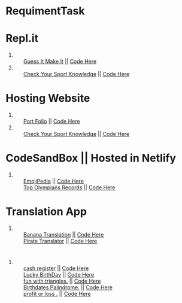 # RequimentTask

# Repl.it

<ol>
    <li>
        <ol>
        <a href="https://replit.com/@paul889/GuessItandMakeIt?embed=1&outpute=1">Guess It Make It</a> || 
        <a href="https://replit.com/@paul889/GuessItandMakeIt#index.js">Code Here</a>
        </ol>
    </li>
    <li>
        <ol>
        <a href="https://replit.com/@paul889/MultipleQuestions?embed=1&outpute=1">Check Your Sport Knowledge</a> ||
        <a href="https://replit.com/@paul889/MultipleQuestions#index.js">Code Here</a>
        </ol>
    </li>
 </ol>

# Hosting Website 

<ol>
    <li>
        <ol>
        <a href="https://paul889-portfolio.netlify.app/">Port Folio</a> || 
        <a href="https://github.com/paul-coder-22/Project">Code Here</a>
        </ol>
    </li>
    <li>
        <ol>
        <a href="https://replit.com/@paul889/MultipleQuestions?embed=1&outpute=1">Check Your Sport Knowledge</a> ||
        <a href="https://replit.com/@paul889/MultipleQuestions#index.js">Code Here</a>
        </ol>
    </li>
 </ol>

# CodeSandBox ||  Hosted in Netlify

 <ol>
    <li>
        <ol>
            <a href="https://ez1ob.csb.app/">EmojiPedia</a> ||
            <a href="https://codesandbox.io/s/emoji-interpreter-ez1ob?file=/src/App.js">Code Here</a>
        </ol>
        <ol>
            <a href="https://csb-e2k9f.netlify.app/">Top Olympians Records</a> ||
            <a href="https://codesandbox.io/s/emoji-interpreter-ez1ob?file=/src/App.js">Code Here</a>
        </ol>
    </li>
</ol>

# Translation App

 <ol>
    <li>
        <ol>
            <a href="https://banana-talk-speech-translator.netlify.app"> Banana Translation</a> ||
            <a href="https://github.com/paul-coder-22/bananatalk">Code Here</a>
        </ol>
        <ol>
            <a href="https://pirate-speech-translator.netlify.app">Pirate Translator</a> ||
            <a href="https://github.com/paul-coder-22/swedishtranslator">Code Here</a>
        </ol>
    </li>
</ol>

# 
 <ol>
    <li>
        <ol>
            <a href="https://balance-count-in-notes.netlify.app">cash register</a> ||
            <a href="https://balance-count-in-notes.netlify.app">Code Here</a>
        </ol>
        <ol>
            <a href="https://lucky-birthdate-evaluate.netlify.app">Lucky BirthDay</a> ||
            <a href="https://github.com/paul-coder-22/luckyBirthdayDate">Code Here</a>
        </ol>
        <ol>
            <a href="https://lucky-birthdate-evaluate.netlify.app">fun with triangles.</a> ||
            <a href="https://github.com/paul-coder-22/TriangleApp.git">Code Here</a>
        </ol>
        <ol>
            <a href="https://lucky-birthdate-evaluate.netlify.app">Birthdates Palindrome.</a> ||
            <a href="https://github.com/paul-coder-22/birthdayPallindrome">Code Here</a>
        </ol>
        <ol>
            <a href="https://profit-loss-evaluation.netlify.app">profit or loss .</a> ||
            <a href="https://github.com/paul-coder-22/profitAndLossCalulator">Code Here</a>
        </ol>
    </li>
</ol>
